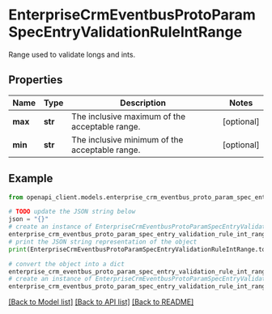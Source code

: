 # EnterpriseCrmEventbusProtoParamSpecEntryValidationRuleIntRange

Range used to validate longs and ints.

## Properties

Name | Type | Description | Notes
------------ | ------------- | ------------- | -------------
**max** | **str** | The inclusive maximum of the acceptable range. | [optional] 
**min** | **str** | The inclusive minimum of the acceptable range. | [optional] 

## Example

```python
from openapi_client.models.enterprise_crm_eventbus_proto_param_spec_entry_validation_rule_int_range import EnterpriseCrmEventbusProtoParamSpecEntryValidationRuleIntRange

# TODO update the JSON string below
json = "{}"
# create an instance of EnterpriseCrmEventbusProtoParamSpecEntryValidationRuleIntRange from a JSON string
enterprise_crm_eventbus_proto_param_spec_entry_validation_rule_int_range_instance = EnterpriseCrmEventbusProtoParamSpecEntryValidationRuleIntRange.from_json(json)
# print the JSON string representation of the object
print(EnterpriseCrmEventbusProtoParamSpecEntryValidationRuleIntRange.to_json())

# convert the object into a dict
enterprise_crm_eventbus_proto_param_spec_entry_validation_rule_int_range_dict = enterprise_crm_eventbus_proto_param_spec_entry_validation_rule_int_range_instance.to_dict()
# create an instance of EnterpriseCrmEventbusProtoParamSpecEntryValidationRuleIntRange from a dict
enterprise_crm_eventbus_proto_param_spec_entry_validation_rule_int_range_from_dict = EnterpriseCrmEventbusProtoParamSpecEntryValidationRuleIntRange.from_dict(enterprise_crm_eventbus_proto_param_spec_entry_validation_rule_int_range_dict)
```
[[Back to Model list]](../README.md#documentation-for-models) [[Back to API list]](../README.md#documentation-for-api-endpoints) [[Back to README]](../README.md)


